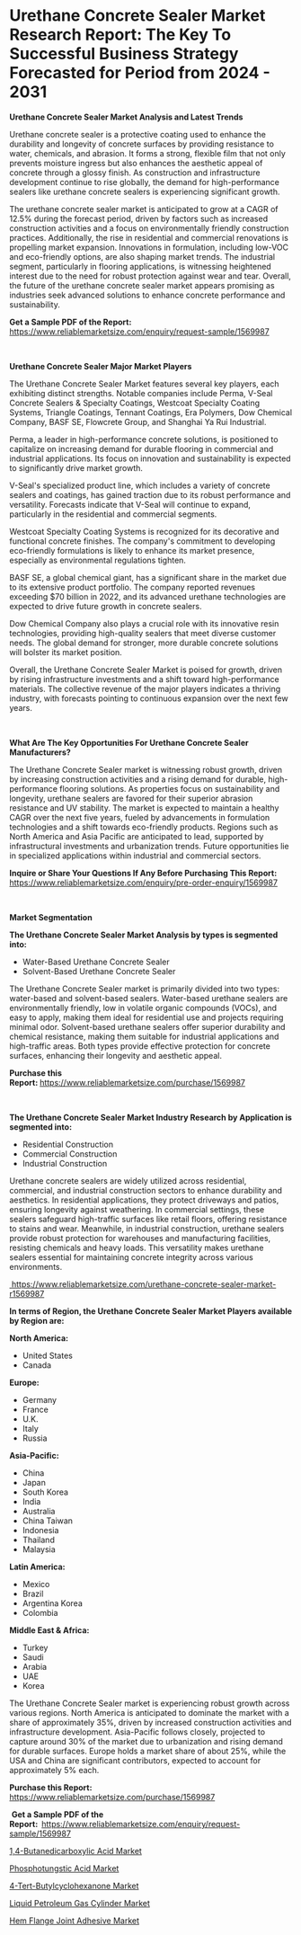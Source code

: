 <p><h1>Urethane Concrete Sealer Market Research Report: The Key To Successful Business Strategy Forecasted for Period from 2024 - 2031</h1></p><p><strong>Urethane Concrete Sealer Market Analysis and Latest Trends</strong></p>
<p><p>Urethane concrete sealer is a protective coating used to enhance the durability and longevity of concrete surfaces by providing resistance to water, chemicals, and abrasion. It forms a strong, flexible film that not only prevents moisture ingress but also enhances the aesthetic appeal of concrete through a glossy finish. As construction and infrastructure development continue to rise globally, the demand for high-performance sealers like urethane concrete sealers is experiencing significant growth.</p><p>The urethane concrete sealer market is anticipated to grow at a CAGR of 12.5% during the forecast period, driven by factors such as increased construction activities and a focus on environmentally friendly construction practices. Additionally, the rise in residential and commercial renovations is propelling market expansion. Innovations in formulation, including low-VOC and eco-friendly options, are also shaping market trends. The industrial segment, particularly in flooring applications, is witnessing heightened interest due to the need for robust protection against wear and tear. Overall, the future of the urethane concrete sealer market appears promising as industries seek advanced solutions to enhance concrete performance and sustainability.</p></p>
<p><strong>Get a Sample PDF of the Report:&nbsp;</strong> <a href="https://www.reliablemarketsize.com/enquiry/request-sample/1569987?utm_campaign=1261&utm_medium=2&utm_source=Github&utm_content=ia&utm_term=14102024&utm_id=urethane-concrete-sealer">https://www.reliablemarketsize.com/enquiry/request-sample/1569987</a></p>
<p>&nbsp;</p>
<p><strong>Urethane Concrete Sealer Major Market Players</strong></p>
<p><p>The Urethane Concrete Sealer Market features several key players, each exhibiting distinct strengths. Notable companies include Perma, V-Seal Concrete Sealers & Specialty Coatings, Westcoat Specialty Coating Systems, Triangle Coatings, Tennant Coatings, Era Polymers, Dow Chemical Company, BASF SE, Flowcrete Group, and Shanghai Ya Rui Industrial.</p><p>Perma, a leader in high-performance concrete solutions, is positioned to capitalize on increasing demand for durable flooring in commercial and industrial applications. Its focus on innovation and sustainability is expected to significantly drive market growth.</p><p>V-Seal's specialized product line, which includes a variety of concrete sealers and coatings, has gained traction due to its robust performance and versatility. Forecasts indicate that V-Seal will continue to expand, particularly in the residential and commercial segments.</p><p>Westcoat Specialty Coating Systems is recognized for its decorative and functional concrete finishes. The company's commitment to developing eco-friendly formulations is likely to enhance its market presence, especially as environmental regulations tighten.</p><p>BASF SE, a global chemical giant, has a significant share in the market due to its extensive product portfolio. The company reported revenues exceeding $70 billion in 2022, and its advanced urethane technologies are expected to drive future growth in concrete sealers.</p><p>Dow Chemical Company also plays a crucial role with its innovative resin technologies, providing high-quality sealers that meet diverse customer needs. The global demand for stronger, more durable concrete solutions will bolster its market position.</p><p>Overall, the Urethane Concrete Sealer Market is poised for growth, driven by rising infrastructure investments and a shift toward high-performance materials. The collective revenue of the major players indicates a thriving industry, with forecasts pointing to continuous expansion over the next few years.</p></p>
<p>&nbsp;</p>
<p><strong>What Are The Key Opportunities For Urethane Concrete Sealer Manufacturers?</strong></p>
<p><p>The Urethane Concrete Sealer market is witnessing robust growth, driven by increasing construction activities and a rising demand for durable, high-performance flooring solutions. As properties focus on sustainability and longevity, urethane sealers are favored for their superior abrasion resistance and UV stability. The market is expected to maintain a healthy CAGR over the next five years, fueled by advancements in formulation technologies and a shift towards eco-friendly products. Regions such as North America and Asia Pacific are anticipated to lead, supported by infrastructural investments and urbanization trends. Future opportunities lie in specialized applications within industrial and commercial sectors.</p></p>
<p><strong>Inquire or Share Your Questions If Any Before Purchasing This Report:</strong> <a href="https://www.reliablemarketsize.com/enquiry/pre-order-enquiry/1569987?utm_campaign=1261&utm_medium=2&utm_source=Github&utm_content=ia&utm_term=14102024&utm_id=urethane-concrete-sealer">https://www.reliablemarketsize.com/enquiry/pre-order-enquiry/1569987</a></p>
<p>&nbsp;</p>
<p><strong>Market Segmentation</strong></p>
<p><strong>The Urethane Concrete Sealer Market Analysis by types is segmented into:</strong></p>
<p><ul><li>Water-Based Urethane Concrete Sealer</li><li>Solvent-Based Urethane Concrete Sealer</li></ul></p>
<p><p>The Urethane Concrete Sealer market is primarily divided into two types: water-based and solvent-based sealers. Water-based urethane sealers are environmentally friendly, low in volatile organic compounds (VOCs), and easy to apply, making them ideal for residential use and projects requiring minimal odor. Solvent-based urethane sealers offer superior durability and chemical resistance, making them suitable for industrial applications and high-traffic areas. Both types provide effective protection for concrete surfaces, enhancing their longevity and aesthetic appeal.</p></p>
<p><strong>Purchase this Report:&nbsp;</strong><a href="https://www.reliablemarketsize.com/purchase/1569987?utm_campaign=1261&utm_medium=2&utm_source=Github&utm_content=ia&utm_term=14102024&utm_id=urethane-concrete-sealer">https://www.reliablemarketsize.com/purchase/1569987</a></p>
<p>&nbsp;</p>
<p><strong>The Urethane Concrete Sealer Market Industry Research by Application is segmented into:</strong></p>
<p><ul><li>Residential Construction</li><li>Commercial Construction</li><li>Industrial Construction</li></ul></p>
<p><p>Urethane concrete sealers are widely utilized across residential, commercial, and industrial construction sectors to enhance durability and aesthetics. In residential applications, they protect driveways and patios, ensuring longevity against weathering. In commercial settings, these sealers safeguard high-traffic surfaces like retail floors, offering resistance to stains and wear. Meanwhile, in industrial construction, urethane sealers provide robust protection for warehouses and manufacturing facilities, resisting chemicals and heavy loads. This versatility makes urethane sealers essential for maintaining concrete integrity across various environments.</p></p>
<p><a href="https://www.reliablemarketsize.com/urethane-concrete-sealer-market-r1569987?utm_campaign=1261&utm_medium=2&utm_source=Github&utm_content=ia&utm_term=14102024&utm_id=urethane-concrete-sealer">&nbsp;https://www.reliablemarketsize.com/urethane-concrete-sealer-market-r1569987</a></p>
<p><strong>In terms of Region, the Urethane Concrete Sealer Market Players available by Region are:</strong></p>
<p>
    <p> <strong> North America: </strong>
        <ul>
            <li>United States</li>
            <li>Canada</li>
        </ul>
        </p> 
    <p> <strong> Europe: </strong>
        <ul>
            <li>Germany</li>
            <li>France</li>
            <li>U.K.</li>
            <li>Italy</li>
            <li>Russia</li>
        </ul>
        </p> 
    <p> <strong> Asia-Pacific: </strong>
        <ul>
            <li>China</li>
            <li>Japan</li>
            <li>South Korea</li>
            <li>India</li>
            <li>Australia</li>
            <li>China Taiwan</li>
            <li>Indonesia</li>
            <li>Thailand</li>
            <li>Malaysia</li>
        </ul>
        </p> 
    <p> <strong> Latin America: </strong>
        <ul>
            <li>Mexico</li>
            <li>Brazil</li>
            <li>Argentina Korea</li>
            <li>Colombia</li>
        </ul>
        </p> 
    <p> <strong> Middle East & Africa: </strong>
        <ul>
            <li>Turkey</li>
            <li>Saudi</li>
            <li>Arabia</li>
            <li>UAE</li>
            <li>Korea</li>
        </ul>
    </p>
    </p>
<p><p>The Urethane Concrete Sealer market is experiencing robust growth across various regions. North America is anticipated to dominate the market with a share of approximately 35%, driven by increased construction activities and infrastructure development. Asia-Pacific follows closely, projected to capture around 30% of the market due to urbanization and rising demand for durable surfaces. Europe holds a market share of about 25%, while the USA and China are significant contributors, expected to account for approximately 5% each.</p></p>
<p><strong>Purchase this Report: </strong><a href="https://www.reliablemarketsize.com/purchase/1569987?utm_campaign=1261&utm_medium=2&utm_source=Github&utm_content=ia&utm_term=14102024&utm_id=urethane-concrete-sealer">https://www.reliablemarketsize.com/purchase/1569987</a></p>
<p>&nbsp;<strong>Get a Sample PDF of the Report:&nbsp;&nbsp;</strong><a href="https://www.reliablemarketsize.com/enquiry/request-sample/1569987?utm_campaign=1261&utm_medium=2&utm_source=Github&utm_content=ia&utm_term=14102024&utm_id=urethane-concrete-sealer">https://www.reliablemarketsize.com/enquiry/request-sample/1569987</a></p>
<p><strong></strong></p>
<p><p><a href="https://www.linkedin.com/pulse/14-butanedicarboxylic-acid-market-research-report-2024-2031-zhije?utm_campaign=1261&utm_medium=2&utm_source=Github&utm_content=ia&utm_term=14102024&utm_id=urethane-concrete-sealer">1,4-Butanedicarboxylic Acid Market</a></p><p><a href="https://github.com/johnieimmarta/Market-Research-Report-List-1/blob/main/phosphotungstic-acid-market.md?utm_campaign=1261&utm_medium=2&utm_source=Github&utm_content=ia&utm_term=14102024&utm_id=urethane-concrete-sealer">Phosphotungstic Acid Market</a></p><p><a href="https://github.com/connornew3y/Market-Research-Report-List-1/blob/main/4-tert-butylcyclohexanone-market.md?utm_campaign=1261&utm_medium=2&utm_source=Github&utm_content=ia&utm_term=14102024&utm_id=urethane-concrete-sealer">4-Tert-Butylcyclohexanone Market</a></p><p><a href="https://www.linkedin.com/pulse/liquid-petroleum-gas-cylinder-market-global-share-vfkue?utm_campaign=1261&utm_medium=2&utm_source=Github&utm_content=ia&utm_term=14102024&utm_id=urethane-concrete-sealer">Liquid Petroleum Gas Cylinder Market</a></p><p><a href="https://www.linkedin.com/pulse/opportunities-challenges-hem-flange-joint-adhesive-market-strategic-6jygc?trk=public_post_embed_feed-article-content&utm_campaign=1261&utm_medium=2&utm_source=Github&utm_content=ia&utm_term=14102024&utm_id=urethane-concrete-sealer">Hem Flange Joint Adhesive Market</a></p></p>